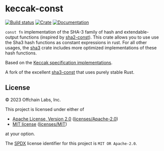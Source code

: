 # keccak-const

[![Build status](https://github.com/OffchainLabs/keccak-const/workflows/CI/badge.svg)](https://github.com/OffchainLabs/keccak-const/actions)
[![Crate](https://img.shields.io/crates/v/keccak-const.svg)](https://crates.io/crates/keccak-const)
[![Documentation](https://docs.rs/keccak-const/badge.svg)](https://docs.rs/keccak-const)

`const fn` implementation of the SHA-3 family of hash and extendable-output functions (inspired by [sha2-const](https://crates.io/crates/sha2-const)). This crate allows you to use use the Sha3 hash functions as constant expressions in rust. For all other usages, the [sha3](https://crates.io/crates/sha3) crate includes more optimized implementations of these hash functions.

Based on the [Keccak specification implementations](https://keccak.team/keccak_specs_summary.html).

A fork of the excellent [sha3-const](https://github.com/andrewmilson/sha3-const) that uses purely stable Rust.

## License

&copy; 2023 Offchain Labs, Inc.

This project is licensed under either of

- [Apache License, Version 2.0](https://www.apache.org/licenses/LICENSE-2.0) ([licenses/Apache-2.0](licenses/Apache-2.0))
- [MIT license](https://opensource.org/licenses/MIT) ([licenses/MIT](licenses/MIT))

at your option.

The [SPDX](https://spdx.dev) license identifier for this project is `MIT OR Apache-2.0`.
